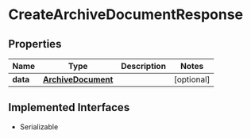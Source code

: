 

# CreateArchiveDocumentResponse



## Properties

Name | Type | Description | Notes
------------ | ------------- | ------------- | -------------
**data** | [**ArchiveDocument**](ArchiveDocument.md) |  |  [optional]


## Implemented Interfaces

* Serializable


